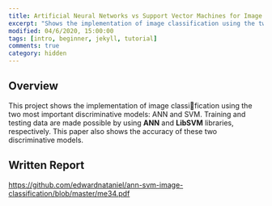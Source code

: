 ```yaml
---
title: Artificial Neural Networks vs Support Vector Machines for Image Classification
excerpt: "Shows the implementation of image classification using the two most important discriminative models: ANN and SVM."
modified: 04/6/2020, 15:00:00
tags: [intro, beginner, jekyll, tutorial]
comments: true
category: hidden
---
```


## Overview
This project shows the implementation of image classification using the two most important discriminative models: ANN and SVM. Training and testing data are made possible by using **ANN** and **LibSVM** libraries, respectively. This paper also shows the accuracy of these two discriminative models.

## Written Report
<a href="https://github.com/edwardnataniel/ann-svm-image-classification/blob/master/me34.pdf" >https://github.com/edwardnataniel/ann-svm-image-classification/blob/master/me34.pdf</a>
